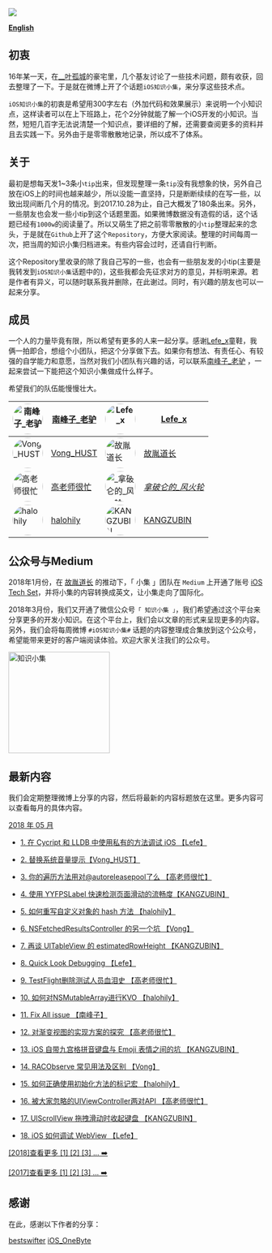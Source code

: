 

![](https://github.com/southpeak/iOS-tech-set/blob/master/images/Banner.png?raw=true)

**[English](https://github.com/southpeak/iOS-tech-set/blob/master/README_EN.md)**

## 初衷

16年某一天，在[__叶孤城](https://weibo.com/u/1438670852)的豪宅里，几个基友讨论了一些技术问题，颇有收获，回去整理了一下。于是就在微博上开了个话题`iOS知识小集`，来分享这些技术点。

`iOS知识小集`的初衷是希望用300字左右（外加代码和效果展示）来说明一个小知识点，这样读者可以在上下班路上，花个2分钟就能了解一个iOS开发的小知识。当然，短短几百字无法说清楚一个知识点，要详细的了解，还需要查阅更多的资料并且去实践一下。另外由于是零零散散地记录，所以成不了体系。

## 关于

最初是想每天发1~3条小`tip`出来，但发现整理一条`tip`没有我想象的快，另外自己放在iOS上的时间也越来越少，所以没能一直坚持，只是断断续续的在写一些，以致出现间断几个月的情况。到2017.10.28为止，自己大概发了180条出来。另外，一些朋友也会发一些小tip到这个话题里面。如果微博数据没有造假的话，这个话题已经有`1000w`的阅读量了。所以又萌生了把之前零零散散的小`tip`整理起来的念头，于是就在`Github`上开了这个`Repository`，方便大家阅读。整理的时间每周一次，把当周的知识小集归档进来。有些内容会过时，还请自行判断。

这个Repository里收录的除了我自己写的一些，也会有一些朋友发的小tip(主要是我转发到`iOS知识小集`话题中的)，这些我都会先征求对方的意见，并标明来源。若是作者有异义，可以随时联系我并删除，在此谢过。同时，有兴趣的朋友也可以一起来分享。

## 成员

一个人的力量毕竟有限，所以希望有更多的人来一起分享。感谢[Lefe_x](https://weibo.com/u/5953150140)童鞋，我俩一拍即合，想组个小团队，把这个分享做下去。如果你有想法、有责任心、有较强的自学能力和意愿，当然对我们小团队有兴趣的话，可以联系[南峰子_老驴](http://weibo.com/touristdiary) ，一起来尝试一下能把这个知识小集做成什么样子。

希望我们的队伍能慢慢壮大。

 <a href="https://weibo.com/touristdiary"><img style="border-radius: 30px" src="https://tva1.sinaimg.cn/crop.1.0.1366.1366.180/c5ff030ejw8f5bbc70i61j212011yq80.jpg" title="南峰子_老驴" width="60"/></a> | [南峰子_老驴](https://weibo.com/touristdiary) | <a href="https://weibo.com/u/5953150140"><img style="border-radius: 30px" src="https://tva4.sinaimg.cn/crop.8.0.1226.1226.180/006uSOiEjw8f9h4ihstq4j30yi0y2gnq.jpg" title="Lefe_x" width="60"/></a> | [Lefe_x](https://weibo.com/u/5953150140) 
------------- | ------------- | ------------- | -------------
<a href="https://weibo.com/VongLo"><img style="border-radius: 30px" src="https://tvax3.sinaimg.cn/crop.0.0.667.667.180/ba81ca29ly8fhu4meonedj20ij0ijgmh.jpg" title="Vong_HUST" width="60"/></a> | [Vong_HUST](https://weibo.com/VongLo) | <a href="https://weibo.com/soapyigu"><img style="border-radius: 30px" src="https://tva4.sinaimg.cn/crop.14.0.721.721.180/6cf34ee4jw8f8rdmtzzgmj20ku0k10t5.jpg" title="故胤道长" width="60"/></a> | [故胤道长](https://weibo.com/soapyigu)
<a href="https://weibo.com/517082456"><img style="border-radius: 30px" src="https://tva4.sinaimg.cn/crop.0.0.1242.1242.180/5fe18d75jw8evft9qcjh5j20yi0yigo5.jpg" title="高老师很忙" width="60"/></a> | [高老师很忙](https://weibo.com/517082456) | <a href="https://weibo.com/u/2293476232"><img style="border-radius: 30px" src="https://tvax1.sinaimg.cn/crop.6.0.737.737.180/88b3ab88ly8fnassmyvedj20ku0khgma.jpg" title="_拿破仑的_风火轮_" width="60"/></a> | [_拿破仑的_风火轮_](https://weibo.com/u/2293476232) 
<a href="http://weibo.com/halohily"><img style="border-radius: 30px" src="http://ww4.sinaimg.cn/mw690/d9ec7ffcjw8f8a753z961j20e80dp0t3.jpg" title="halohily" width="60"/></a> | [halohily](http://weibo.com/halohily) | <a href="https://weibo.com/kangzubin"><img style="border-radius: 30px" src="https://tva3.sinaimg.cn/crop.0.0.440.440.180/621b53aejw8ekybg28hxzj20c80c83z0.jpg" title="KANGZUBIN" width="60"/></a> | [KANGZUBIN](https://weibo.com/kangzubin) 

## 公众号与Medium

2018年1月份，在 [故胤道长](https://weibo.com/soapyigu) 的推动下，「 小集 」团队在 `Medium` 上开通了账号 [iOS Tech Set](https://medium.com/@iostechset)，并将小集的内容转换成英文，让小集走向了国际化。

2018年3月份，我们又开通了微信公众号`「 知识小集 」`，我们希望通过这个平台来分享更多的开发小知识。在这个平台上，我们会以文章的形式来呈现更多的内容。另外，我们会将每周微博 `#iOS知识小集#` 话题的内容整理成合集放到这个公众号，希望能带来更好的客户端阅读体验。欢迎大家关注我们的公众号。

<img src="https://raw.githubusercontent.com/iOS-Tips/iOS-tech-set/master/images/qrcode.jpg" title="知识小集" width="200"/>

## 最新内容
我们会定期整理微博上分享的内容，然后将最新的内容标题放在这里。更多内容可以查看每月的具体内容。

[2018 年 05 月](https://github.com/southpeak/iOS-tech-set/blob/master/2018/05.md)

* [1. 在 Cycript 和 LLDB 中使用私有的方法调试 iOS 【Lefe】](https://github.com/southpeak/iOS-tech-set/blob/master/2018/05.md#%E5%9C%A8-cycript-%E5%92%8C-lldb-%E4%B8%AD%E4%BD%BF%E7%94%A8%E7%A7%81%E6%9C%89%E7%9A%84%E6%96%B9%E6%B3%95%E8%B0%83%E8%AF%95-ios)
* [2. 替换系统音量提示【Vong_HUST】](https://github.com/southpeak/iOS-tech-set/blob/master/2018/05.md#%e6%9b%bf%e6%8d%a2%e7%b3%bb%e7%bb%9f%e9%9f%b3%e9%87%8f%e6%8f%90%e7%a4%ba)
* [3. 你的遍历方法用对@autoreleasepool了么 【高老师很忙】](https://github.com/southpeak/iOS-tech-set/blob/master/2018/05.md#%E4%BD%A0%E7%9A%84%E9%81%8D%E5%8E%86%E6%96%B9%E6%B3%95%E7%94%A8%E5%AF%B9%40autoreleasepool%E4%BA%86%E4%B9%88)
* [4. 使用 YYFPSLabel 快速检测页面滑动的流畅度【KANGZUBIN】](https://github.com/southpeak/iOS-tech-set/blob/master/2018/05.md#%e4%bd%bf%e7%94%a8+YYFPSLabel+%e5%bf%ab%e9%80%9f%e6%a3%80%e6%b5%8b%e9%a1%b5%e9%9d%a2%e6%bb%91%e5%8a%a8%e7%9a%84%e6%b5%81%e7%95%85%e5%ba%a6)






* [5. 如何重写自定义对象的 hash 方法 【halohily】](https://github.com/southpeak/iOS-tech-set/blob/master/2018/05.md#%E5%A6%82%E4%BD%95%E9%87%8D%E5%86%99%E8%87%AA%E5%AE%9A%E4%B9%89%E5%AF%B9%E8%B1%A1%E7%9A%84-hash-%E6%96%B9%E6%B3%95)
* [6. NSFetchedResultsController 的另一个坑 【Vong】](https://github.com/southpeak/iOS-tech-set/blob/master/2018/05.md#nsfetchedresultscontroller-%E7%9A%84%E5%8F%A6%E4%B8%80%E4%B8%AA%E5%9D%91)
* [7. 再谈 UITableView 的 estimatedRowHeight 【KANGZUBIN】](https://github.com/southpeak/iOS-tech-set/blob/master/2018/05.md#%E5%86%8D%E8%B0%88-uitableview-%E7%9A%84-estimatedrowheight)
* [8. Quick Look Debugging 【Lefe】](https://github.com/southpeak/iOS-tech-set/blob/master/2018/05.md#quick-look-debugging)
* [9. TestFlight删除测试人员血泪史 【高老师很忙】](https://github.com/southpeak/iOS-tech-set/blob/master/2018/05.md#testflight%E5%88%A0%E9%99%A4%E6%B5%8B%E8%AF%95%E4%BA%BA%E5%91%98%E8%A1%80%E6%B3%AA%E5%8F%B2)
* [10. 如何对NSMutableArray进行KVO 【halohily】](https://github.com/southpeak/iOS-tech-set/blob/master/2018/05.md#%E5%A6%82%E4%BD%95%E5%AF%B9nsmutablearray%E8%BF%9B%E8%A1%8Ckvo)
* [11. Fix All issue 【南峰子】](https://github.com/southpeak/iOS-tech-set/blob/master/2018/05.md#fix-all-issue)
* [12. 对渐变视图的实现方案的探究 【高老师很忙】](https://github.com/southpeak/iOS-tech-set/blob/master/2018/05.md#%E5%AF%B9%E6%B8%90%E5%8F%98%E8%A7%86%E5%9B%BE%E7%9A%84%E5%AE%9E%E7%8E%B0%E6%96%B9%E6%A1%88%E7%9A%84%E6%8E%A2%E7%A9%B6)
* [13. iOS 自带九宫格拼音键盘与 Emoji 表情之间的坑 【KANGZUBIN】](https://github.com/southpeak/iOS-tech-set/blob/master/2018/05.md#ios-%E8%87%AA%E5%B8%A6%E4%B9%9D%E5%AE%AB%E6%A0%BC%E6%8B%BC%E9%9F%B3%E9%94%AE%E7%9B%98%E4%B8%8E-emoji-%E8%A1%A8%E6%83%85%E4%B9%8B%E9%97%B4%E7%9A%84%E5%9D%91)
* [14. RACObserve 常见用法及区别 【Vong】](https://github.com/southpeak/iOS-tech-set/blob/master/2018/05.md#racobserve-%E5%B8%B8%E8%A7%81%E7%94%A8%E6%B3%95%E5%8F%8A%E5%8C%BA%E5%88%AB)
* [15. 如何正确使用初始化方法的标记宏 【halohily】](https://github.com/southpeak/iOS-tech-set/blob/master/2018/05.md#%E5%A6%82%E4%BD%95%E6%AD%A3%E7%A1%AE%E4%BD%BF%E7%94%A8%E5%88%9D%E5%A7%8B%E5%8C%96%E6%96%B9%E6%B3%95%E7%9A%84%E6%A0%87%E8%AE%B0%E5%AE%8F)
* [16. 被大家忽略的UIViewController两对API 【高老师很忙】](https://github.com/southpeak/iOS-tech-set/blob/master/2018/05.md#%E8%A2%AB%E5%A4%A7%E5%AE%B6%E5%BF%BD%E7%95%A5%E7%9A%84uiviewcontroller%E4%B8%A4%E5%AF%B9api)
* [17. UIScrollView 拖拽滑动时收起键盘 【KANGZUBIN】](https://github.com/southpeak/iOS-tech-set/blob/master/2018/05.md#uiscrollview-%E6%8B%96%E6%8B%BD%E6%BB%91%E5%8A%A8%E6%97%B6%E6%94%B6%E8%B5%B7%E9%94%AE%E7%9B%98)
* [18. iOS 如何调试 WebView 【Lefe】](https://github.com/southpeak/iOS-tech-set/blob/master/2018/05.md#ios-%E5%A6%82%E4%BD%95%E8%B0%83%E8%AF%95-webview)

[[2018]查看更多 [1] [2] [3] ... ➡️](https://github.com/southpeak/iOS-tech-set/blob/master/2018/目录.md)

[[2017]查看更多 [1] [2] [3] ... ➡️](https://github.com/southpeak/iOS-tech-set/blob/master/2017/目录.md)

## 感谢

在此，感谢以下作者的分享：

[bestswifter](https://weibo.com/bestswifter)
[iOS_OneByte](https://weibo.com/u/5549095051)


